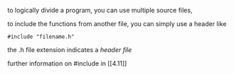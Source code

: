 to logically divide a program, you can use multiple source files, 

to include the functions from another file, you can simply use a header like

```
#include "filename.h"
```

the .h file extension indicates a *header file*

further information on \#include in [[4.11]]